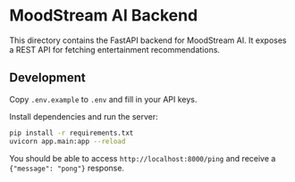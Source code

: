 # MoodStream AI Backend

This directory contains the FastAPI backend for MoodStream AI. It exposes a REST API for fetching entertainment recommendations.

## Development

Copy `.env.example` to `.env` and fill in your API keys.

Install dependencies and run the server:

```bash
pip install -r requirements.txt
uvicorn app.main:app --reload
```

You should be able to access `http://localhost:8000/ping` and receive a
`{"message": "pong"}` response.
